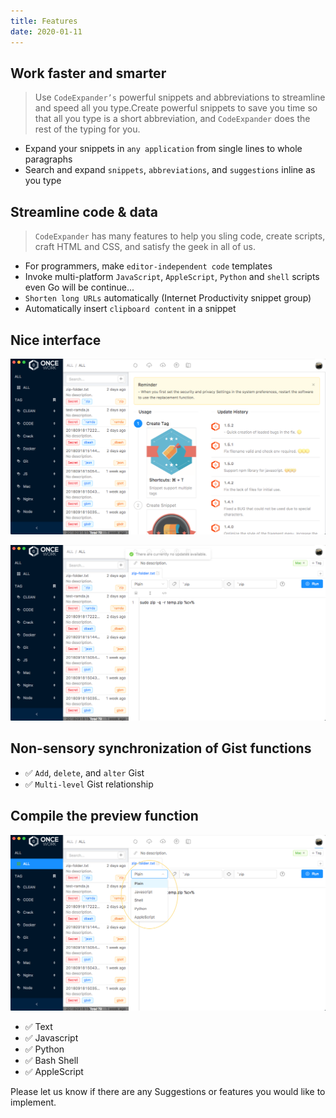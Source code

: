 ```yaml
---
title: Features
date: 2020-01-11
---
```


## Work faster and smarter

> Use `CodeExpander’s` powerful snippets and abbreviations to streamline and speed all you type.Create powerful snippets to save you time so that all you type is a short abbreviation, and `CodeExpander` does the rest of the typing for you.

- Expand your snippets in `any application` from single lines to whole paragraphs
- Search and expand `snippets`, `abbreviations`, and `suggestions` inline as you type

## Streamline code & data

> `CodeExpander` has many features to help you sling code, create scripts, craft HTML and CSS, and satisfy the geek in all of us.

- For programmers, make `editor-independent code` templates
- Invoke multi-platform `JavaScript`, `AppleScript`, `Python` and `shell` scripts even Go will be continue...
- `Shorten long URLs` automatically \(Internet Productivity snippet group\)
- Automatically insert `clipboard content` in a snippet

## Nice interface

![](./img/features-intro.png)

![](./img/features-editing.png)

## Non-sensory synchronization of Gist functions

- ✅ `Add`, `delete`, and `alter` Gist
- ✅ `Multi-level` Gist relationship

## Compile the preview function

![](./img/features-language.png)

- ✅ Text
- ✅ Javascript
- ✅ Python
- ✅ Bash Shell
- ✅ AppleScript

Please let us know if there are any Suggestions or features you would like to implement.
